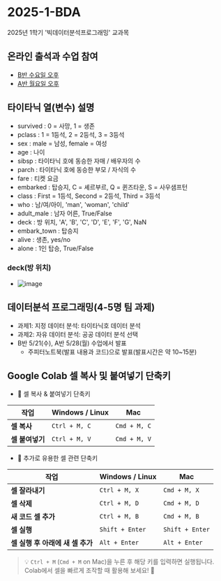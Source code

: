 # 2025-1-BDA
2025년 1학기 '빅데이터분석프로그래밍' 교과목

## 온라인 출석과 수업 참여
- [B반 수요일 오후](https://docs.google.com/spreadsheets/d/1poMied2-XKLzt-0Ngfbf9sF4BNnrC8WfkYNEkqyveSg/edit?usp=sharing)
- [A반 월요일 오후](https://docs.google.com/spreadsheets/d/1N8uAN8wdkesqQDgUMj6BYm1ZH_T5Vr_xAnqdUs2YVHk/edit?usp=sharing)

## 타이타닉 열(변수) 설명
- survived : 0 = 사망, 1 = 생존
- pclass : 1 = 1등석, 2 = 2등석, 3 = 3등석
- sex : male = 남성, female = 여성
- age : 나이
- sibsp : 타이타닉 호에 동승한 자매 / 배우자의 수
- parch : 타이타닉 호에 동승한 부모 / 자식의 수
- fare : 티켓 요금
- embarked : 탑승지, C = 셰르부르, Q = 퀸즈타운, S = 사우샘프턴
- class : First = 1등석, Second = 2등석, Third = 3등석
- who : 남/여/아이, 'man', 'woman', 'child'
- adult_male : 남자 어른, True/False
- deck : 방 위치, 'A', 'B', 'C', 'D', 'E', 'F', 'G', NaN
- embark_town : 탑승지
- alive : 생존, yes/no
- alone : 1인 탑승, True/False

### deck(방 위치)
- ![image](https://github.com/user-attachments/assets/8be11782-751f-4934-ac37-57930fbbc1f3)

## 데이터분석 프로그래밍(4-5명 팀 과제)
- 과제1: 지정 데이터 분석: 타이타닉호 데이터 분석
- 과제2: 자유 데이터 분석: 공공 데이터 분석 선택
- B반 5/21(수), A반 5/28(월) 수업에서 발표
  - 주피터노트북(발표 내용과 코드)으로 발표(발표시간은 약 10~15분) 

## Google Colab 셀 복사 및 붙여넣기 단축키

- 🔹 셀 복사 & 붙여넣기 단축키

| 작업 | Windows / Linux | Mac |
|------|----------------|-----|
| **셀 복사** | `Ctrl + M, C` | `Cmd + M, C` |
| **셀 붙여넣기** | `Ctrl + M, V` | `Cmd + M, V` |

- 🔹 추가로 유용한 셀 관련 단축키

| 작업 | Windows / Linux | Mac |
|------|----------------|-----|
| **셀 잘라내기** | `Ctrl + M, X` | `Cmd + M, X` |
| **셀 삭제** | `Ctrl + M, D` | `Cmd + M, D` |
| **새 코드 셀 추가** | `Ctrl + M, B` | `Cmd + M, B` |
| **셀 실행** | `Shift + Enter` | `Shift + Enter` |
| **셀 실행 후 아래에 새 셀 추가** | `Alt + Enter` | `Alt + Enter` |

> 💡 `Ctrl + M` (`Cmd + M` on Mac)을 누른 후 해당 키를 입력하면 실행됩니다.  
> Colab에서 셀을 빠르게 조작할 때 활용해 보세요! 🚀

